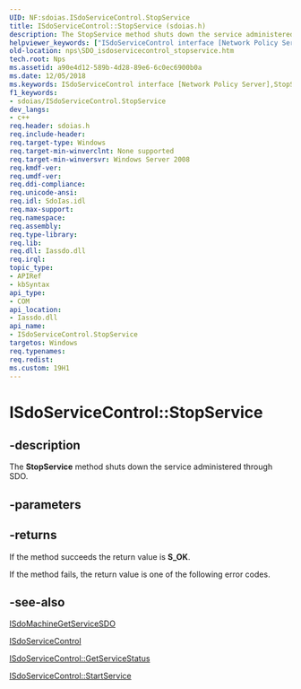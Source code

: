 ```yaml
---
UID: NF:sdoias.ISdoServiceControl.StopService
title: ISdoServiceControl::StopService (sdoias.h)
description: The StopService method shuts down the service administered through SDO.helpviewer_keywords: ["ISdoServiceControl interface [Network Policy Server]","StopService method","ISdoServiceControl.StopService","ISdoServiceControl::StopService","StopService","StopService method [Network Policy Server]","StopService method [Network Policy Server]","ISdoServiceControl interface","_sdo_isdoservicecontrol_stopservice","nps.SDO_isdoservicecontrol_stopservice","sdo.isdoservicecontrol_stopservice","sdoias/ISdoServiceControl::StopService"]
old-location: nps\SDO_isdoservicecontrol_stopservice.htm
tech.root: Nps
ms.assetid: a90e4d12-589b-4d28-89e6-6c0ec6900b0a
ms.date: 12/05/2018
ms.keywords: ISdoServiceControl interface [Network Policy Server],StopService method, ISdoServiceControl.StopService, ISdoServiceControl::StopService, StopService, StopService method [Network Policy Server], StopService method [Network Policy Server],ISdoServiceControl interface, _sdo_isdoservicecontrol_stopservice, nps.SDO_isdoservicecontrol_stopservice, sdo.isdoservicecontrol_stopservice, sdoias/ISdoServiceControl::StopService
f1_keywords:
- sdoias/ISdoServiceControl.StopService
dev_langs:
- c++
req.header: sdoias.h
req.include-header: 
req.target-type: Windows
req.target-min-winverclnt: None supported
req.target-min-winversvr: Windows Server 2008
req.kmdf-ver: 
req.umdf-ver: 
req.ddi-compliance: 
req.unicode-ansi: 
req.idl: SdoIas.idl
req.max-support: 
req.namespace: 
req.assembly: 
req.type-library: 
req.lib: 
req.dll: Iassdo.dll
req.irql: 
topic_type:
- APIRef
- kbSyntax
api_type:
- COM
api_location:
- Iassdo.dll
api_name:
- ISdoServiceControl.StopService
targetos: Windows
req.typenames: 
req.redist: 
ms.custom: 19H1
---
```


# ISdoServiceControl::StopService


## -description


The <b>StopService</b> method shuts down the service administered through SDO.


## -parameters






## -returns



If the method succeeds the return value is <b>S_OK</b>.

If the method fails, the return value is one of the following error codes.




## -see-also




<a href="https://docs.microsoft.com/windows/desktop/api/sdoias/nf-sdoias-isdomachine-getservicesdo">ISdoMachineGetServiceSDO</a>



<a href="https://docs.microsoft.com/windows/desktop/api/sdoias/nn-sdoias-isdoservicecontrol">ISdoServiceControl</a>



<a href="https://docs.microsoft.com/windows/desktop/api/sdoias/nf-sdoias-isdoservicecontrol-getservicestatus">ISdoServiceControl::GetServiceStatus</a>



<a href="https://docs.microsoft.com/windows/desktop/api/sdoias/nf-sdoias-isdoservicecontrol-startservice">ISdoServiceControl::StartService</a>
 

 

